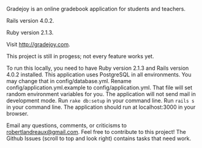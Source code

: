 Gradejoy is an online gradebook application for students and teachers.

Rails version 4.0.2. 

Ruby version 2.1.3.

Visit http://gradejoy.com.

This project is still in progess; not every feature works yet.

To run this locally, you need to have Ruby version 2.1.3 and Rails version 4.0.2 installed.
This application uses PostgreSQL in all environments. You may change that in config/database.yml.
Rename config/application.yml.example to config/application.yml. That file will set random environment variables for you.
The application will not send mail in development mode. Run `rake db:setup` in your command line. Run `rails s` in your command line. The application should run at localhost:3000
in your browser.

Email any questions, comments, or criticisms to robertlandreaux@gmail.com.
Feel free to contribute to this project! The Github Issues (scroll to top and look right) contains tasks that need work.
